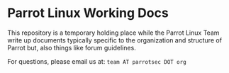# Parrot Linux Working Docs

This repository is a temporary holding place while the Parrot Linux Team write up
documents typically specific to the organization and structure of Parrot but, also 
things like forum guidelines.

For questions, please email us at: `team AT parrotsec DOT org`


